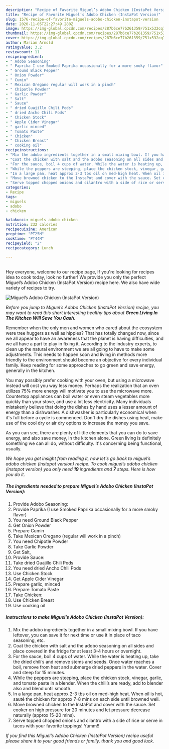 ```yaml
---
description: "Recipe of Favorite Miguel’s Adobo Chicken (InstaPot Version)"
title: "Recipe of Favorite Miguel’s Adobo Chicken (InstaPot Version)"
slug: 1576-recipe-of-favorite-miguels-adobo-chicken-instapot-version
date: 2020-11-05T22:27:49.280Z
image: https://img-global.cpcdn.com/recipes/287b6ce77b261359/751x532cq70/miguels-adobo-chicken-instapot-version-recipe-main-photo.jpg
thumbnail: https://img-global.cpcdn.com/recipes/287b6ce77b261359/751x532cq70/miguels-adobo-chicken-instapot-version-recipe-main-photo.jpg
cover: https://img-global.cpcdn.com/recipes/287b6ce77b261359/751x532cq70/miguels-adobo-chicken-instapot-version-recipe-main-photo.jpg
author: Marian Arnold
ratingvalue: 3.2
reviewcount: 11
recipeingredient:
- " Adobo Seasoning"
- " Paprika I use Smoked Paprika occasionally for a more smoky flavor"
- " Ground Black Pepper"
- " Onion Powder"
- " Cumin"
- " Mexican Oregano regular will work in a pinch"
- " Chipotle Powder"
- " Garlic Powder"
- " Salt"
- " Sauce"
- " dried Guajillo Chili Pods"
- " dried Ancho Chili Pods"
- " Chicken Stock"
- " Apple Cider Vinegar"
- " garlic minced"
- " Tomato Paste"
- " Chicken"
- " Chicken Breast"
- " cooking oil"
recipeinstructions:
- "Mix the adobo ingredients together in a small mixing bowl. If you have leftover, you can save it for next time or use it in place of taco seasoning, etc."
- "Coat the chicken with salt and the adobo seasoning on all sides and place covered in the fridge for at least 3-4 hours or overnight."
- "For the sauce, boil 4 cups of water. While the water is heating up, take the dried chili’s and remove stems and seeds. Once water reaches a boil, remove from heat and submerge dried peppers in the water. Cover and steep for 15 minutes."
- "While the peppers are steeping, place the chicken stock, vinegar, garlic, and tomato paste in a blender. When the chili’s are ready, add to blender also and blend until smooth."
- "In a large pan, heat approx 2-3 tbs oil on med-high heat. When oil is hot, sauté the chicken for approx 7-8 mins on each side until browned well."
- "Move browned chicken to the InstaPot and cover with the sauce. Set cooker on high pressure for 20 minutes and let pressure decrease naturally (approx 15-20 mins)."
- "Serve topped chopped onions and cilantro with a side of rice or serve in tacos with your favorite toppings! Yumm!!"
categories:
- Recipe
tags:
- miguels
- adobo
- chicken

katakunci: miguels adobo chicken 
nutrition: 232 calories
recipecuisine: American
preptime: "PT25M"
cooktime: "PT44M"
recipeyield: "2"
recipecategory: Lunch

---
```

<br>
Hey everyone, welcome to our recipe page, If you're looking for recipes idea to cook today, look no further! We provide you only the perfect Miguel’s Adobo Chicken (InstaPot Version) recipe here. We also have wide variety of recipes to try.
<br>


![Miguel’s Adobo Chicken (InstaPot Version)](https://img-global.cpcdn.com/recipes/287b6ce77b261359/751x532cq70/miguels-adobo-chicken-instapot-version-recipe-main-photo.jpg)

<i>Before you jump to Miguel’s Adobo Chicken (InstaPot Version) recipe, you may want to read this short interesting healthy tips about 
<strong>Green Living In The Kitchen Will Save You Cash</strong>.</i>
</br>

Remember when the only men and women who cared about the ecosystem were tree huggers as well as hippies? That has totally changed now, since we all appear to have an awareness that the planet is having difficulties, and we all have a part to play in fixing it. According to the industry experts, to clean up the natural environment we are all going to have to make some adjustments. This needs to happen soon and living in methods more friendly to the environment should become an objective for every individual family. Keep reading for some approaches to go green and save energy, generally in the kitchen.

You may possibly prefer cooking with your oven, but using a microwave instead will cost you way less money. Perhaps the realization that an oven utilizes 75% more energy will motivate you to use the microwave more. Countertop appliances can boil water or even steam vegetables more quickly than your stove, and use a lot less electricity. Many individuals mistakenly believe that doing the dishes by hand uses a lesser amount of energy than a dishwasher. A dishwasher is particularly economical when it's full before a cycle is commenced. Don't dry the dishes using heat, make use of the cool dry or air dry options to increase the money you save.

As you can see, there are plenty of little elements that you can do to save energy, and also save money, in the kitchen alone. Green living is definitely something we can all do, without difficulty. It's concerning being functional, usually.


<i>We hope you got insight from reading it, now let's go back to miguel’s adobo chicken (instapot version) recipe. To cook miguel’s adobo chicken (instapot version) you only need <strong>19</strong> ingredients and <strong>7</strong> steps. Here is how you do it.
</i>

##### The ingredients needed to prepare Miguel’s Adobo Chicken (InstaPot Version):

1. Provide  Adobo Seasoning:
1. Provide  Paprika (I use Smoked Paprika occasionally for a more smoky flavor)
1. You need  Ground Black Pepper
1. Get  Onion Powder
1. Prepare  Cumin
1. Take  Mexican Oregano (regular will work in a pinch)
1. You need  Chipotle Powder
1. Take  Garlic Powder
1. Get  Salt,
1. Provide  Sauce:
1. Take  dried Guajillo Chili Pods
1. You need  dried Ancho Chili Pods
1. Use  Chicken Stock
1. Get  Apple Cider Vinegar
1. Prepare  garlic, minced
1. Prepare  Tomato Paste
1. Take  Chicken:
1. Use  Chicken Breast
1. Use  cooking oil


##### Instructions to make Miguel’s Adobo Chicken (InstaPot Version):

1. Mix the adobo ingredients together in a small mixing bowl. If you have leftover, you can save it for next time or use it in place of taco seasoning, etc.
1. Coat the chicken with salt and the adobo seasoning on all sides and place covered in the fridge for at least 3-4 hours or overnight.
1. For the sauce, boil 4 cups of water. While the water is heating up, take the dried chili’s and remove stems and seeds. Once water reaches a boil, remove from heat and submerge dried peppers in the water. Cover and steep for 15 minutes.
1. While the peppers are steeping, place the chicken stock, vinegar, garlic, and tomato paste in a blender. When the chili’s are ready, add to blender also and blend until smooth.
1. In a large pan, heat approx 2-3 tbs oil on med-high heat. When oil is hot, sauté the chicken for approx 7-8 mins on each side until browned well.
1. Move browned chicken to the InstaPot and cover with the sauce. Set cooker on high pressure for 20 minutes and let pressure decrease naturally (approx 15-20 mins).
1. Serve topped chopped onions and cilantro with a side of rice or serve in tacos with your favorite toppings! Yumm!!


<i>If you find this Miguel’s Adobo Chicken (InstaPot Version) recipe useful please share it to your good friends or family, thank you and good luck.</i>
